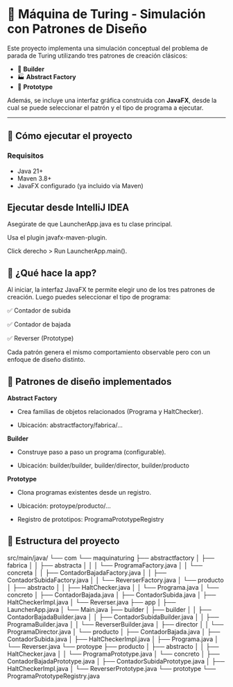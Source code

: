 # 🧠 Máquina de Turing - Simulación con Patrones de Diseño

Este proyecto implementa una simulación conceptual del problema de parada de Turing utilizando tres patrones de creación clásicos:

- 🧱 **Builder**
- 🏭 **Abstract Factory**
- 🧬 **Prototype**

Además, se incluye una interfaz gráfica construida con **JavaFX**, desde la cual se puede seleccionar el patrón y el tipo de programa a ejecutar.

---

## 🚀 Cómo ejecutar el proyecto

### Requisitos

- Java 21+
- Maven 3.8+
- JavaFX configurado (ya incluido vía Maven)

## Ejecutar desde IntelliJ IDEA
Asegúrate de que LauncherApp.java es tu clase principal.

Usa el plugin javafx-maven-plugin.

Click derecho > Run LauncherApp.main().

## 🧩 ¿Qué hace la app?
Al iniciar, la interfaz JavaFX te permite elegir uno de los tres patrones de creación. Luego puedes seleccionar el tipo de programa:

✅ Contador de subida

✅ Contador de bajada

✅ Reverser (Prototype)

Cada patrón genera el mismo comportamiento observable pero con un enfoque de diseño distinto.

## 🧠 Patrones de diseño implementados
**Abstract Factory**

- Crea familias de objetos relacionados (Programa y HaltChecker).

- Ubicación: abstractfactory/fabrica/...

**Builder**

- Construye paso a paso un programa (configurable).

- Ubicación: builder/builder, builder/director, builder/producto

**Prototype**

- Clona programas existentes desde un registro.

- Ubicación: protoype/producto/...

- Registro de prototipos: ProgramaPrototypeRegistry


## 📁 Estructura del proyecto

src/main/java/
└── com
    └── maquinaturing
        ├── abstractfactory
        │   ├── fabrica
        │   │   ├── abstracta
        │   │   │   └── ProgramaFactory.java
        │   │   └── concreta
        │   │       ├── ContadorBajadaFactory.java
        │   │       ├── ContadorSubidaFactory.java
        │   │       └── ReverserFactory.java
        │   └── producto
        │       ├── abstracto
        │       │   ├── HaltChecker.java
        │       │   └── Programa.java
        │       └── concreto
        │           ├── ContadorBajada.java
        │           ├── ContadorSubida.java
        │           ├── HaltCheckerImpl.java
        │           └── Reverser.java
        ├── app
        │   ├── LauncherApp.java
        │   └── Main.java
        ├── builder
        │   ├── builder
        │   │   ├── ContadorBajadaBuilder.java
        │   │   ├── ContadorSubidaBuilder.java
        │   │   ├── ProgramaBuilder.java
        │   │   └── ReverserBuilder.java
        │   ├── director
        │   │   └── ProgramaDirector.java
        │   └── producto
        │       ├── ContadorBajada.java
        │       ├── ContadorSubida.java
        │       ├── HaltCheckerImpl.java
        │       ├── Programa.java
        │       └── Reverser.java
        └── protoype
            ├── producto
            │   ├── abstracto
            │   │   ├── HaltChecker.java
            │   │   └── ProgramaPrototype.java
            │   └── concreto
            │       ├── ContadorBajadaPrototype.java
            │       ├── ContadorSubidaPrototype.java
            │       ├── HaltCheckerImpl.java
            │       └── ReverserPrototype.java
            └── prototype
                └── ProgramaPrototypeRegistry.java


